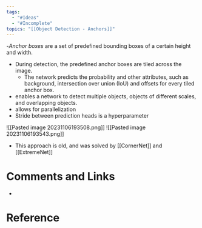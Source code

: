 ```yaml
---
tags:
  - "#Ideas"
  - "#Incomplete"
topics: "[[Object Detection - Anchors]]"
---
```

-_Anchor boxes_ are a set of predefined bounding boxes of a certain height and width.
- During detection, the predefined anchor boxes are tiled across the image.
    - The network predicts the probability and other attributes, such as background, intersection over union (IoU) and offsets for every tiled anchor box.
- enables a network to detect multiple objects, objects of different scales, and overlapping objects.
- allows for parallelization
- Stride between prediction heads is a hyperparameter

![[Pasted image 20231106193508.png]]
![[Pasted image 20231106193543.png]]

- This approach is old, and was solved by [[CornerNet]] and [[ExtremeNet]]
# Comments and Links
- 
# Reference